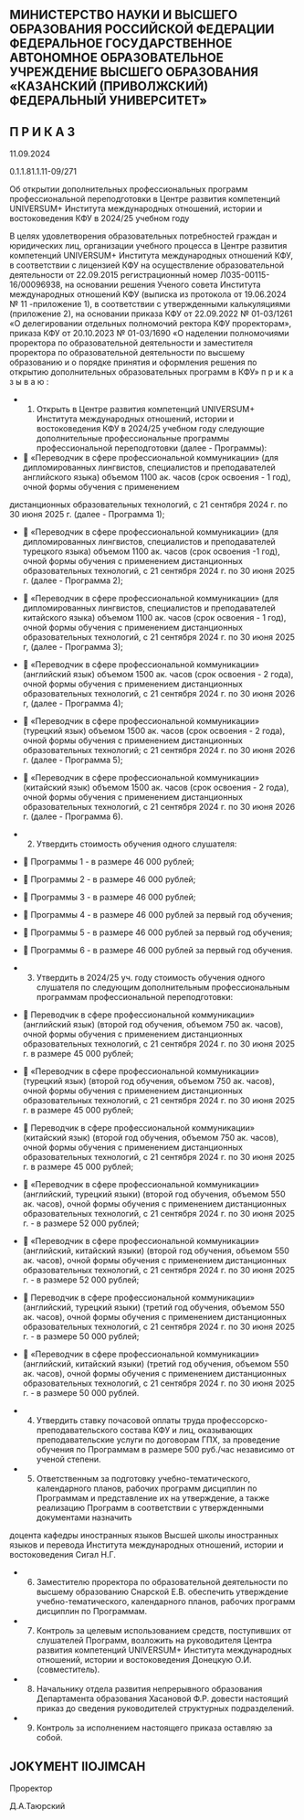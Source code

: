 <!-- image -->

## МИНИСТЕРСТВО НАУКИ И ВЫСШЕГО ОБРАЗОВАНИЯ РОССИЙСКОЙ ФЕДЕРАЦИИ ФЕДЕРАЛЬНОЕ ГОСУДАРСТВЕННОЕ АВТОНОМНОЕ ОБРАЗОВАТЕЛЬНОЕ УЧРЕЖДЕНИЕ ВЫСШЕГО ОБРАЗОВАНИЯ «КАЗАНСКИЙ (ПРИВОЛЖСКИЙ) ФЕДЕРАЛЬНЫЙ УНИВЕРСИТЕТ»

## П Р И К А З

11.09.2024

0.1.1.81.1.11-09/271

Об открытии дополнительных профессиональных программ профессиональной переподготовки в Центре развития компетенций UNIVERSUM+ Института международных отношений, истории и востоковедения КФУ в 2024/25 учебном году

В  целях  удовлетворения  образовательных  потребностей  граждан  и  юридических лиц,  организации  учебного  процесса  в  Центре  развития  компетенций  UNIVERSUM+ Института  международных  отношений  КФУ,  в  соответствии  с  лицензией  КФУ  на осуществление  образовательной  деятельности  от  22.09.2015  регистрационный  номер Л035-00115-16/00096938, на основании решения Ученого совета Института международных отношений КФУ  (выписка из протокола от 19.06.2024 № 11 -приложение 1),  в  соответствии  с  утвержденными  калькуляциями  (приложение  2),  на основании  приказа  КФУ  от  22.09.2022  №  01-03/1261  «О  делегировании  отдельных полномочий  ректора  КФУ  проректорам»,  приказа  КФУ  от  20.10.2023  №  01-03/1690 «О наделении полномочиями проректора по образовательной деятельности и заместителя проректора  по  образовательной  деятельности  по  высшему  образованию  и  о  порядке принятия и оформления решения по открытию дополнительных образовательных программ в КФУ» п р и к а з ы в а ю :

- 1. Открыть в Центре развития компетенций UNIVERSUM+ Института международных  отношений,  истории  и  востоковедения  КФУ  в  2024/25  учебном  году следующие дополнительные профессиональные программы профессиональной переподготовки (далее - Программы):
-  «Переводчик в сфере профессиональной коммуникации» (для дипломированных лингвистов, специалистов и преподавателей английского языка) объемом 1100 ак. часов (срок освоения - 1 год), очной формы обучения с применением

дистанционных  образовательных  технологий,  с 21 сентября  2024  г.  по  30  июня  2025  г. (далее - Программа 1);

-  «Переводчик в сфере профессиональной коммуникации» (для дипломированных лингвистов, специалистов и преподавателей турецкого языка) объемом 1100 ак. часов (срок освоения -1 год), очной формы обучения с применением дистанционных  образовательных  технологий,  с 21 сентября  2024  г.  по  30  июня  2025  г. (далее - Программа 2);
-  «Переводчик в сфере профессиональной коммуникации» (для дипломированных лингвистов, специалистов и преподавателей китайского языка) объемом 1100 ак. часов (срок освоения - 1 год), очной формы обучения с применением дистанционных  образовательных  технологий,  с 21 сентября  2024  г.  по  30  июня  2025  г, (далее - Программа 3);
-  «Переводчик  в  сфере  профессиональной  коммуникации»  (английский  язык) объемом 1500 ак. часов (срок освоения - 2 года), очной формы обучения с применением дистанционных  образовательных  технологий,  с 21 сентября  2024  г.  по  30  июня  2026  г, (далее - Программа 4);
-  «Переводчик  в  сфере  профессиональной  коммуникации»  (турецкий  язык) объемом 1500 ак. часов (срок освоения - 2 года), очной формы обучения с применением дистанционных  образовательных  технологий;  с 21 сентября  2024  г.  по  30  июня  2026  г. (далее - Программа 5);
-  «Переводчик  в  сфере  профессиональной  коммуникации»  (китайский  язык) объемом 1500 ак. часов (срок освоения - 2 года), очной формы обучения с применением дистанционных  образовательных  технологий,  с 21 сентября  2024  г.  по  30  июня  2026  г. (далее - Программа 6).
- 2. Утвердить стоимость обучения одного слушателя:
-  Программы 1 - в размере 46 000 рублей;
-  Программы 2 - в размере 46 000 рублей;
-  Программы 3 - в размере 46 000 рублей;
-  Программы 4 - в размере 46 000 рублей за первый год обучения;
-  Программы 5 - в размере 46 000 рублей за первый год обучения;
-  Программы 6 - в размере 46 000 рублей за первый год обучения.
- 3. Утвердить в 2024/25 уч. году стоимость обучения одного слушателя по следующим дополнительным профессиональным программам профессиональной переподготовки:

-  Переводчик  в  сфере  профессиональной  коммуникации»  (английский  язык) (второй  год  обучения,  объемом  750  ак. часов),  очной  формы  обучения  с  применением дистанционных образовательных технологий, с 21 сентября 2024 г. по 30 июня 2025 г. в размере 45 000 рублей;
-  «Переводчик  в  сфере  профессиональной  коммуникации»  (турецкий  язык) (второй  год  обучения,  объемом  750  ак. часов),  очной  формы  обучения  с  применением дистанционных образовательных технологий, с 21 сентября 2024 г. по 30 июня 2025 г. в размере 45 000 рублей;
-  Переводчик  в  сфере  профессиональной  коммуникации»  (китайский  язык) (второй  год  обучения,  объемом  750  ак. часов),  очной  формы  обучения  с  применением дистанционных образовательных технологий, с 21 сентября 2024 г. по 30 июня 2025 г. в размере 45 000 рублей;
-  «Переводчик в сфере профессиональной коммуникации» (английский, турецкий языки) (второй год обучения, объемом 550 ак. часов), очной формы обучения с применением  дистанционных  образовательных  технологий,  с 21  сентября  2024  г.  по 30 июня 2025 г. - в размере 52 000 рублей;
-  «Переводчик в сфере профессиональной коммуникации» (английский, китайский языки) (второй год обучения, объемом 550 ак. часов), очной формы обучения с применением  дистанционных  образовательных  технологий,  с 21  сентября  2024 г.  по 30 июня 2025 г. - в размере 52 000 рублей;
-  Переводчик в сфере профессиональной коммуникации» (английский, турецкий языки) (третий год обучения, объемом 550 ак. часов), очной формы  обучения с применением  дистанционных  образовательных  технологий,  с 21  сентября  2024  г.  по 30 июня 2025 г. - в размере 50 000 рублей;
-  «Переводчик в сфере профессиональной коммуникации» (английский, китайский языки) (третий год обучения, объемом 550 ак. часов), очной формы обучения с применением  дистанционных  образовательных  технологий,  с 21  сентября  2024  г.  по 30 июня 2025 г. - в размере 50 000 рублей.
- 4. Утвердить  ставку  почасовой  оплаты  труда  профессорско-преподавательского состава  КФУ  и  лиц,  оказывающих  преподавательские  услуги  по  договорам  ГПХ,  за проведение  обучения  по  Программам  в  размере  500 руб./час  независимо  от  ученой степени.
- 5. Ответственным  за  подготовку  учебно-тематического,  календарного  планов, рабочих  программ  дисциплин  по  Программам  и  представление  их  на  утверждение, а также реализацию Программ в соответствии с утвержденными документами назначить

доцента  кафедры  иностранных  языков  Высшей  школы  иностранных  языков  и  перевода Института международных отношений, истории и востоковедения Сигал Н.Г.

- 6. Заместителю проректора по образовательной деятельности по высшему образованию Снарской Е.В. обеспечить утверждение учебно-тематического, календарного планов, рабочих программ дисциплин по Программам.
- 7. Контроль  за  целевым  использованием  средств,  поступивших  от  слушателей Программ,  возложить  на  руководителя  Центра  развития  компетенций  UNIVERSUM+ Института международных  отношений, истории и востоковедения Донецкую  О.И. (совместитель).
- 8. Начальнику отдела развития непрерывного образования Департамента образования  Хасановой  Ф.Р.  довести  настоящий  приказ  до  сведения  руководителей структурных подразделений.
- 9. Контроль за исполнением настоящего приказа оставляю за собой.

## JOKYMEHT IIOJIMCAH

Проректор

Д.А.Таюрский